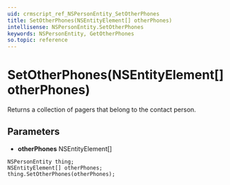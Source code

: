 ```yaml
---
uid: crmscript_ref_NSPersonEntity_SetOtherPhones
title: SetOtherPhones(NSEntityElement[] otherPhones)
intellisense: NSPersonEntity.SetOtherPhones
keywords: NSPersonEntity, GetOtherPhones
so.topic: reference
---
```


# SetOtherPhones(NSEntityElement[] otherPhones)

Returns a collection of pagers that belong to the contact person.

## Parameters

* **otherPhones** NSEntityElement[]

```crmscript
NSPersonEntity thing;
NSEntityElement[] otherPhones;
thing.SetOtherPhones(otherPhones);
```

